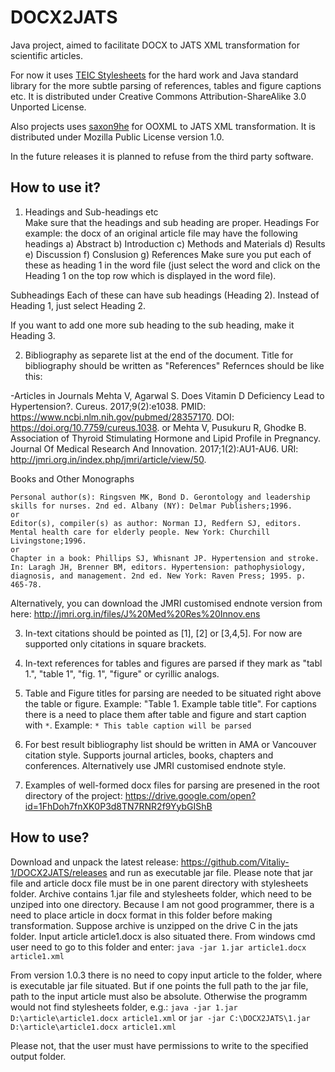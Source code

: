 # DOCX2JATS
Java project, aimed to facilitate DOCX to JATS XML transformation for scientific articles.

For now it uses [TEIC Stylesheets](https://github.com/TEIC/Stylesheets) for the hard work and Java standard library for the more subtle parsing of references, tables and figure captions etc. It is distributed under Creative Commons Attribution-ShareAlike 3.0
Unported License.

Also projects uses [saxon9he](http://saxon.sourceforge.net/) for OOXML to JATS XML transformation. It is distributed under Mozilla Public License version 1.0.

In the future releases it is planned to refuse from the third party software.

## How to use it?

1. Headings and Sub-headings etc  
Make sure that the headings and sub heading are proper.
Headings
For example: the docx of an original article file may have the following headings
a) Abstract
b) Introduction
c) Methods and Materials
d) Results
e) Discussion
f) Conslusion
g) References
Make sure you put each of these as heading 1 in the word file (just select the word and click on the Heading 1 on the top row which is displayed in the word file).

Subheadings
Each of these can have sub headings (Heading 2).
Instead of Heading 1, just select Heading 2.

If you want to add one more sub heading to the sub heading, make it Heading 3.


2. Bibliography as separete list at the end of the document. Title for bibliography should be written as "References" 
Refernces should be like this:

-Articles in Journals
    Mehta V, Agarwal S. Does Vitamin D Deficiency Lead to Hypertension?. Cureus. 2017;9(2):e1038. PMID: https://www.ncbi.nlm.nih.gov/pubmed/28357170. DOI: https://doi.org/10.7759/cureus.1038.
    or
    Mehta V, Pusukuru R, Ghodke B. Association of Thyroid Stimulating Hormone and Lipid Profile in Pregnancy. Journal Of Medical Research And Innovation. 2017;1(2):AU1-AU6. URI: http://jmri.org.in/index.php/jmri/article/view/50.

Books and Other Monographs

    Personal author(s): Ringsven MK, Bond D. Gerontology and leadership skills for nurses. 2nd ed. Albany (NY): Delmar Publishers;1996.
    or
    Editor(s), compiler(s) as author: Norman IJ, Redfern SJ, editors. Mental health care for elderly people. New York: Churchill Livingstone;1996.
    or
    Chapter in a book: Phillips SJ, Whisnant JP. Hypertension and stroke. In: Laragh JH, Brenner BM, editors. Hypertension: pathophysiology, diagnosis, and management. 2nd ed. New York: Raven Press; 1995. p. 465-78. 


Alternatively, you can download the JMRI customised endnote version from here: http://jmri.org.in/files/J%20Med%20Res%20Innov.ens


3. In-text citations should be pointed as [1], [2] or [3,4,5]. For now are supported only citations in square brackets.

4. In-text references for tables and figures are parsed if they mark as "tabl 1.", "table 1", "fig. 1", "figure" or cyrillic analogs.

5. Table and Figure titles for parsing are needed to be situated right above the table or figure. Example: "Table 1. Example table title". For captions there is a need to place them after table and figure and start caption with `*`. Example: `* This table caption will be parsed`

6. For best result bibliography list should be written in AMA or Vancouver citation style. Supports journal articles, books, chapters and conferences. Alternatively use JMRI customised endnote style.

7. Examples of well-formed docx files for parsing are presened in the root directory of the project: https://drive.google.com/open?id=1FhDoh7fnXK0P3d8TN7RNR2f9YybGIShB

## How to use?
Download and unpack the latest release: https://github.com/Vitaliy-1/DOCX2JATS/releases and
run as executable jar file. Please note that jar file and article docx file must be in one parent directory with stylesheets folder.
Archive contains 1.jar file and stylesheets folder, which need to be unziped into one directory. Because I am not good programmer, there is a need to place article in docx format in this folder before making transformation. Suppose archive is unzipped on the drive C in the jats folder. Input article article1.docx is also situated there. From windows cmd user need to go to this folder and enter:
`java -jar 1.jar article1.docx article1.xml`

From version 1.0.3 there is no need to copy input article to the folder, where is executable jar file situated. But if one points the full path to the jar file, path to the input article must also be absolute. Otherwise the programm would not find stylesheets folder, e.g.:
`java -jar 1.jar D:\article\article1.docx article1.xml` or `jar -jar C:\DOCX2JATS\1.jar D:\article\article1.docx article1.xml` 

Please not, that the user must have permissions to write to the specified output folder. 
